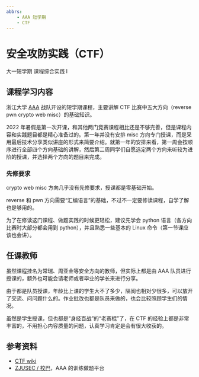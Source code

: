 ```yaml
---
abbrs:
    - AAA 短学期
    - CTF
---
```


# 安全攻防实践（CTF）
<div class="badges">
<span class="badge cs-badge">大一短学期</span>
<span class="badge cs-badge">课程综合实践 Ⅰ</span>
</div>

## 课程学习内容
浙江大学 [AAA](https://zjusec.com/) 战队开设的短学期课程，主要讲解 CTF 比赛中五大方向（reverse pwn crypto web misc）的基础知识。

2022 年暑假是第一次开课，和其他两门竞赛课程相比还是不够完善，但是课程内容和实践题目都是精心准备过的。第一年并没有安排 misc 方向专门授课，而是采用最后技术分享类似讲座的形式来简要介绍。就第一年的安排来看，第一周会按顺序进行全部四个方向基础的讲解，然后第二周同学们自愿选定两个方向来听较为进阶的授课，并选择两个方向的题目来完成。

### 先修要求
crypto web misc 方向几乎没有先修要求，授课都是零基础开始。

reverse 和 pwn 方向需要“汇编语言”的基础，不过不一定要修读课程，自学了解也是够用的。

为了在修读这门课程、做题实践的时候更轻松，建议先学会 python 语言（各方向比赛时大部分都会用到 python），并且熟悉一些基本的 Linux 命令（第一节课应该也会讲）。

## 任课教师
虽然课程挂名为常瑞、周亚金等安全方向的教师，但实际上都是由 AAA 队员进行授课的，额外也可能会请老师或者毕业的学长来进行分享。

由于都是队员授课，年龄比上课的学生大不了多少，隔阂也相对少很多，可以放开了交流、问问题什么的。作业批改也都是队员来做的，也会比较照顾学生们的情况。

虽然是学生授课，但也都是“身经百战”的“老赛棍”了，在 CTF 的经验上都是非常丰富的，不用担心内容质量的问题，认真学习肯定是会有很大收获的。

## 参考资料

- [CTF wiki](https://ctf-wiki.org/)
- [ZJUSEC / 校巴](https://zjusec.com/)，AAA 的训练做题平台